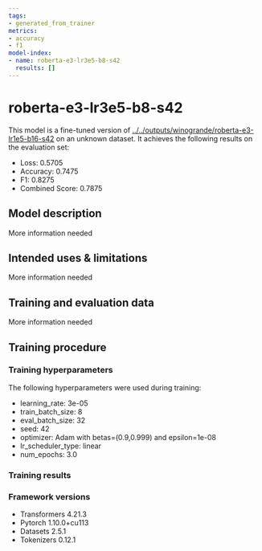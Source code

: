 ```yaml
---
tags:
- generated_from_trainer
metrics:
- accuracy
- f1
model-index:
- name: roberta-e3-lr3e5-b8-s42
  results: []
---
```


<!-- This model card has been generated automatically according to the information the Trainer had access to. You
should probably proofread and complete it, then remove this comment. -->

# roberta-e3-lr3e5-b8-s42

This model is a fine-tuned version of [../../outputs/winogrande/roberta-e3-lr1e5-b16-s42](https://huggingface.co/../../outputs/winogrande/roberta-e3-lr1e5-b16-s42) on an unknown dataset.
It achieves the following results on the evaluation set:
- Loss: 0.5705
- Accuracy: 0.7475
- F1: 0.8275
- Combined Score: 0.7875

## Model description

More information needed

## Intended uses & limitations

More information needed

## Training and evaluation data

More information needed

## Training procedure

### Training hyperparameters

The following hyperparameters were used during training:
- learning_rate: 3e-05
- train_batch_size: 8
- eval_batch_size: 32
- seed: 42
- optimizer: Adam with betas=(0.9,0.999) and epsilon=1e-08
- lr_scheduler_type: linear
- num_epochs: 3.0

### Training results



### Framework versions

- Transformers 4.21.3
- Pytorch 1.10.0+cu113
- Datasets 2.5.1
- Tokenizers 0.12.1

